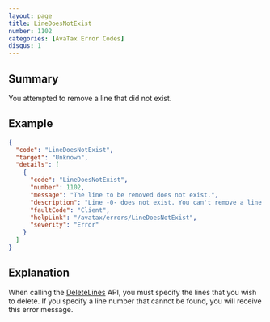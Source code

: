 ```yaml
---
layout: page
title: LineDoesNotExist
number: 1102
categories: [AvaTax Error Codes]
disqus: 1
---
```


## Summary

You attempted to remove a line that did not exist.

## Example

```json
{
  "code": "LineDoesNotExist",
  "target": "Unknown",
  "details": [
    {
      "code": "LineDoesNotExist",
      "number": 1102,
      "message": "The line to be removed does not exist.",
      "description": "Line -0- does not exist. You can't remove a line that does not exist.",
      "faultCode": "Client",
      "helpLink": "/avatax/errors/LineDoesNotExist",
      "severity": "Error"
    }
  ]
}
```

## Explanation

When calling the [DeleteLines](/api-reference/avatax/rest/v2/methods/Transactions/DeleteLines/) API, you must specify the lines that you wish to delete.  If you specify a line number that cannot be found, you will receive this error message.
